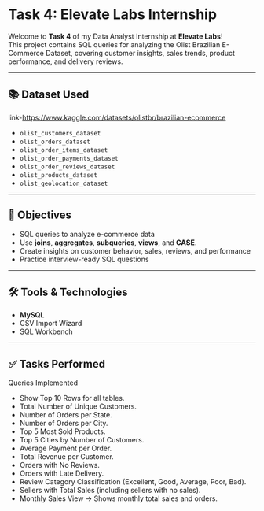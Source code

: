 # Task 4: Elevate Labs Internship

Welcome to **Task 4** of my Data Analyst Internship at **Elevate Labs**!  
This project contains SQL queries for analyzing the Olist Brazilian E-Commerce Dataset, covering customer insights, sales trends, product performance, and delivery reviews.

---

## 📚 Dataset Used
link-https://www.kaggle.com/datasets/olistbr/brazilian-ecommerce
- `olist_customers_dataset`
- `olist_orders_dataset`
- `olist_order_items_dataset`
- `olist_order_payments_dataset`
- `olist_order_reviews_dataset`
- `olist_products_dataset`
- `olist_geolocation_dataset`

---

## 🎯 Objectives
- SQL queries to analyze e-commerce data
- Use **joins**, **aggregates**, **subqueries**, **views**, and **CASE**.
- Create insights on customer behavior, sales, reviews, and performance
- Practice interview-ready SQL questions
---

## 🛠️ Tools & Technologies
- **MySQL**
- CSV Import Wizard
- SQL Workbench
---

## ✅ Tasks Performed
Queries Implemented
- Show Top 10 Rows for all tables.
- Total Number of Unique Customers.
- Number of Orders per State.
- Number of Orders per City.
- Top 5 Most Sold Products.
- Top 5 Cities by Number of Customers.
- Average Payment per Order.
- Total Revenue per Customer.
- Orders with No Reviews.
- Orders with Late Delivery.
- Review Category Classification (Excellent, Good, Average, Poor, Bad).
- Sellers with Total Sales (including sellers with no sales).
- Monthly Sales View → Shows monthly total sales and orders.
